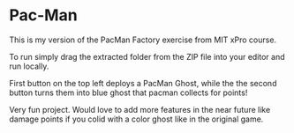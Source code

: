# Pac-Man
This is my version of the PacMan Factory exercise from MIT xPro course.

To run simply drag the extracted folder from the ZIP file into your editor and run locally.

First button on the top left deploys a PacMan Ghost, while the the second button turns them into blue ghost that pacman collects for points!

Very fun project. Would love to add more features in the near future like damage points if you colid with a color ghost like in the original game.


